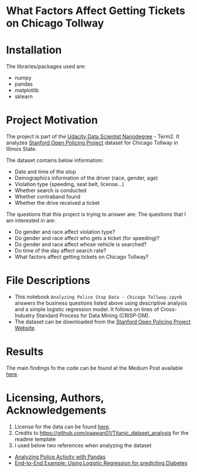 # What Factors Affect Getting Tickets on Chicago Tollway

# Installation
The libraries/packages used are:

- numpy
- pandas
- matplotlib
- sklearn

# Project Motivation
The project is part of the [Udacity Data Scientist Nanodegree](https://www.udacity.com/course/data-scientist-nanodegree--nd025) - Term2. It analyzes [Stanford Open Policing Project](https://openpolicing.stanford.edu/) dataset for Chicago Tollway in Illinois State. 

The dataset contains below information:
- Date and time of the stop
- Demographics information of the driver (race, gender, age)
- Violation type (speeding, seat belt, license...)
- Whether search is conducted
- Whether contraband found
- Whether the drive received a ticket

The questions that this project is trying to answer are:
The questions that I am interested in are:
- Do gender and race affect violation type?
- Do gender and race affect who gets a ticket (for speeding)?
- Do gender and race affect whose vehicle is searched?
- Do time of the day affect search rate?
- What factors affect getting tickets on Chicago Tollway?

# File Descriptions
- This notebook `Analyzing Police Stop Data - Chicago Tollway.ipynb` answers the business questions listed above using descriptive analysis and a simple logistic regression model. It follows on lines of Cross-Industry Standard Process for Data Mining (CRISP-DM).
- The dataset can be downloaded from the [Stanford Open Policing Project Website](https://openpolicing.stanford.edu/data/).

# Results
The main findings fo the code can be found at the Medium Post available [here](https://medium.com/@sophiaheli/what-factors-affect-getting-tickets-on-chicago-tollway-c0033d042bc7).

# Licensing, Authors, Acknowledgements
1. License for the data can be found [here](https://openpolicing.stanford.edu/data/).
2. Credits to https://github.com/paawan01/Titanic_dataset_analysis for the readme template
3. I used below two references when analyzing the dataset
- [Analyzing Police Activity with Pandas](https://www.datacamp.com/courses/analyzing-police-activity-with-pandas)
- [End-to-End Example: Using Logistic Regression for predicting Diabetes](https://www.commonlounge.com/discussion/ba07d359df5b4323a1219a69b6e0b827)

